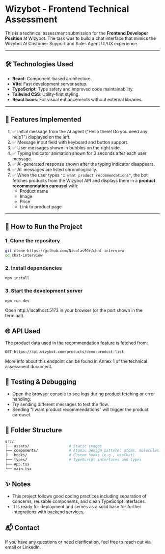 # Wizybot - Frontend Technical Assessment

This is a technical assessment submission for the **Frontend Developer Position** at Wizybot. The task was to build a chat interface that mimics the Wizybot AI Customer Support and Sales Agent UI/UX experience.

---

## 🛠️ Technologies Used

- **React**: Component-based architecture.
- **Vite**: Fast development server setup.
- **TypeScript**: Type safety and improved code maintainability.
- **Tailwind CSS**: Utility-first styling.
- **React Icons**: For visual enhancements without external libraries.

---

## 💬 Features Implemented

1. ✅ Initial message from the AI agent ("Hello there! Do you need any help?") displayed on the left.
2. ✅ Message input field with keyboard and button support.
3. ✅ User messages shown in bubbles on the right side.
4. ✅ Typing indicator animation shown for 3 seconds after each user message.
5. ✅ AI-generated response shown after the typing indicator disappears.
6. ✅ All messages are listed chronologically.
7. ✅ When the user types `"I want product recommendations"`, the bot fetches products from the Wizybot API and displays them in a **product recommendation carousel** with:
   - Product name
   - Image
   - Price
   - Link to product page

---

## 🚀 How to Run the Project

### 1. Clone the repository

```bash
git clone https://github.com/Nicolas99r/chat-interview
cd chat-interview
```

### 2. Install dependencies

```bash
npm install
```

### 3. Start the development server

```bash
npm run dev
```

Open http://localhost:5173 in your browser (or the port shown in the terminal).

## 🌐 API Used

The product data used in the recommendation feature is fetched from:

```bash
GET https://api.wizybot.com/products/demo-product-list
```

More info about this endpoint can be found in Annex 1 of the technical assessment document.

## 🧪 Testing & Debugging

- Open the browser console to see logs during product fetching or error handling.
- Try sending different messages to test the flow.
- Sending "I want product recommendations" will trigger the product carousel.

## 🧱 Folder Structure

```bash
src/
├── assets/                  # Static images
├── components/              # Atomic Design pattern: atoms, molecules, organisms
├── hooks/                   # Custom hooks (e.g., useChat)
├── types/                   # TypeScript interfaces and types
├── App.tsx
└── main.tsx
```

## ✨ Notes

- This project follows good coding practices including separation of concerns, reusable components, and clean TypeScript interfaces.
- It is ready for deployment and serves as a solid base for further integrations with backend services.

## 📬 Contact

If you have any questions or need clarification, feel free to reach out via email or LinkedIn.
